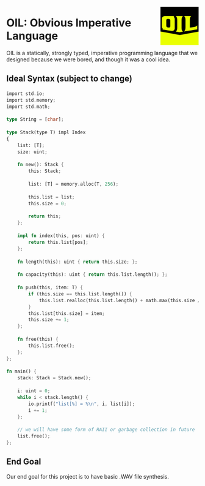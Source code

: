 [<img align="right" height="100" src="res/oil-logo.png">](https://github.com/Ralph-scott/OIL/ "Logo.")
# OIL: Obvious Imperative Language
OIL is a statically, strongly typed, imperative programming language that we designed
because we were bored, and though it was a cool idea.

## Ideal Syntax (subject to change)
```rust
import std.io;
import std.memory;
import std.math;

type String = [char];

type Stack(type T) impl Index
{
    list: [T];
    size: uint;

    fn new(): Stack {
        this: Stack;

        list: [T] = memory.alloc(T, 256);

        this.list = list;
        this.size = 0;

        return this;
    };

    impl fn index(this, pos: uint) {
        return this.list[pos];
    };

    fn length(this): uint { return this.size; };

    fn capacity(this): uint { return this.list.length(); };

    fn push(this, item: T) {
        if (this.size == this.list.length()) {
            this.list.realloc(this.list.length() + math.max(this.size / 2, 1));
        }
        this.list[this.size] = item;
        this.size += 1;
    };

    fn free(this) {
        this.list.free();
    };
};

fn main() {
    stack: Stack = Stack.new();

    i: uint = 0;
    while i < stack.length() {
        io.printf("list[%] = %\n", i, list[i]);
        i += 1;
    };

    // we will have some form of RAII or garbage collection in future
    list.free();
};
```

## End Goal

Our end goal for this project is to have basic .WAV file synthesis.
